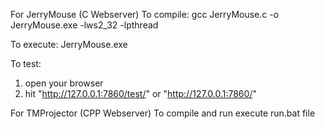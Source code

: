 For JerryMouse (C Webserver)
To compile:
gcc JerryMouse.c -o JerryMouse.exe -lws2_32 -lpthread

To execute:
JerryMouse.exe

To test:
1. open your browser
2. hit "http://127.0.0.1:7860/test/" or "http://127.0.0.1:7860/"


For TMProjector (CPP Webserver)
To compile and run execute run.bat file